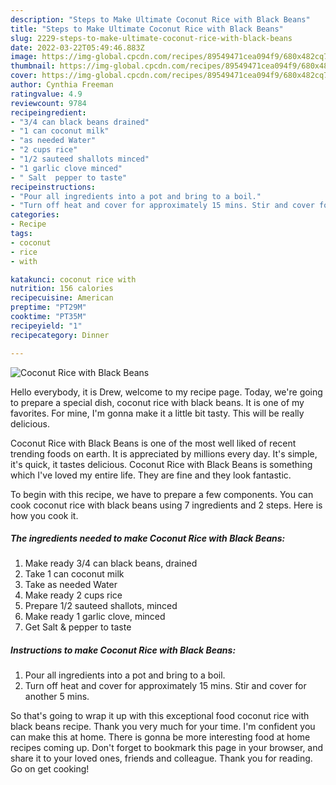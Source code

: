 ```yaml
---
description: "Steps to Make Ultimate Coconut Rice with Black Beans"
title: "Steps to Make Ultimate Coconut Rice with Black Beans"
slug: 2229-steps-to-make-ultimate-coconut-rice-with-black-beans
date: 2022-03-22T05:49:46.883Z
image: https://img-global.cpcdn.com/recipes/89549471cea094f9/680x482cq70/coconut-rice-with-black-beans-recipe-main-photo.jpg
thumbnail: https://img-global.cpcdn.com/recipes/89549471cea094f9/680x482cq70/coconut-rice-with-black-beans-recipe-main-photo.jpg
cover: https://img-global.cpcdn.com/recipes/89549471cea094f9/680x482cq70/coconut-rice-with-black-beans-recipe-main-photo.jpg
author: Cynthia Freeman
ratingvalue: 4.9
reviewcount: 9784
recipeingredient:
- "3/4 can black beans drained"
- "1 can coconut milk"
- "as needed Water"
- "2 cups rice"
- "1/2 sauteed shallots minced"
- "1 garlic clove minced"
- " Salt  pepper to taste"
recipeinstructions:
- "Pour all ingredients into a pot and bring to a boil."
- "Turn off heat and cover for approximately 15 mins. Stir and cover for another 5 mins."
categories:
- Recipe
tags:
- coconut
- rice
- with

katakunci: coconut rice with 
nutrition: 156 calories
recipecuisine: American
preptime: "PT29M"
cooktime: "PT35M"
recipeyield: "1"
recipecategory: Dinner

---
```



![Coconut Rice with Black Beans](https://img-global.cpcdn.com/recipes/89549471cea094f9/680x482cq70/coconut-rice-with-black-beans-recipe-main-photo.jpg)

Hello everybody, it is Drew, welcome to my recipe page. Today, we're going to prepare a special dish, coconut rice with black beans. It is one of my favorites. For mine, I'm gonna make it a little bit tasty. This will be really delicious.

Coconut Rice with Black Beans is one of the most well liked of recent trending foods on earth. It is appreciated by millions every day. It's simple, it's quick, it tastes delicious. Coconut Rice with Black Beans is something which I've loved my entire life. They are fine and they look fantastic.




To begin with this recipe, we have to prepare a few components. You can cook coconut rice with black beans using 7 ingredients and 2 steps. Here is how you cook it.

<!--inarticleads1-->

##### The ingredients needed to make Coconut Rice with Black Beans:

1. Make ready 3/4 can black beans, drained
1. Take 1 can coconut milk
1. Take as needed Water
1. Make ready 2 cups rice
1. Prepare 1/2 sauteed shallots, minced
1. Make ready 1 garlic clove, minced
1. Get  Salt & pepper to taste




<!--inarticleads2-->

##### Instructions to make Coconut Rice with Black Beans:

1. Pour all ingredients into a pot and bring to a boil.
1. Turn off heat and cover for approximately 15 mins. Stir and cover for another 5 mins.




So that's going to wrap it up with this exceptional food coconut rice with black beans recipe. Thank you very much for your time. I'm confident you can make this at home. There is gonna be more interesting food at home recipes coming up. Don't forget to bookmark this page in your browser, and share it to your loved ones, friends and colleague. Thank you for reading. Go on get cooking!

